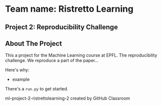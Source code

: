 # Team name: Ristretto Learning
## Project 2: Reproducibility Challenge


<!-- ABOUT THE PROJECT -->
## About The Project


This a project for the Machine Learning course at EPFL. The reproducibility challenge.
We reproduce a part of the paper...

Here's why:
* example


There's a  `run.py` to get started.




ml-project-2-ristrettolearning-2 created by GitHub Classroom
